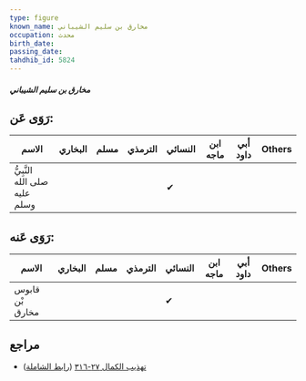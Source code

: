 ```yaml
---
type: figure
known_name: مخارق بن سليم الشيباني
occupation: محدث
birth_date:
passing_date:
tahdhib_id: 5824
---
```

##### مخارق بن سليم الشيباني

## رَوَى عَن:
| الاسم                         | البخاري | مسلم | الترمذي | النسائي | ابن ماجه | أبي داود | Others |
| ----------------------------- | ------- | ---- | ------- | ------- | -------- | -------- | ------ |
| النَّبِيُّ صلى الله عليه وسلم |         |      |         | ✔       |          |          |        |
## رَوَى عَنه:
| الاسم           | البخاري | مسلم | الترمذي | النسائي | ابن ماجه | أبي داود | Others |
| --------------- | ------- | ---- | ------- | ------- | -------- | -------- | ------ |
| قابوس بْن مخارق |         |      |         | ✔       |          |          |        |
## مراجع
- [تهذيب الكمال ٢٧-٣١٦](obsidian://open?vault=Tahdhib-al-Kamal&file=Figures/٥٨٢٤-مخارق%20بن%20سليم%20الشيباني) ([رابط الشاملة](https://shamela.ws/book/3722/14705))